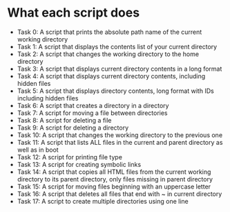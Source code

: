 # What each script does

* Task 0: A script that prints the absolute path name of the current working directory
* Task 1: A script that displays the contents list of your current directory
* Task 2: A script that changes the working directory to the home directory
* Task 3: A script that displays current directory contents in a long format
* Task 4: A script that displays current directory contents, including hidden files
* Task 5: A script that displays directory contents, long format with IDs including hidden files
* Task 6: A script that creates a directory in a directory
* Task 7: A script for moving a file between directories
* Task 8: A script for deleting a file
* Task 9: A script for deleting a directory
* Task 10: A script that changes the working directory to the previous one
* Task 11: A script that lists ALL files in the current and parent directory as well as in boot
* Task 12: A script for printing file type
* Task 13: A script for creating symbolic links
* Task 14: A script that copies all HTML files from the current working directory to its parent directory, only files missing in parent directory
* Task 15: A script for moving files beginning with an uppercase letter
* Task 16: A script that deletes all files that end with ~ in current directory
* Task 17: A script to create multiple directories using one line
